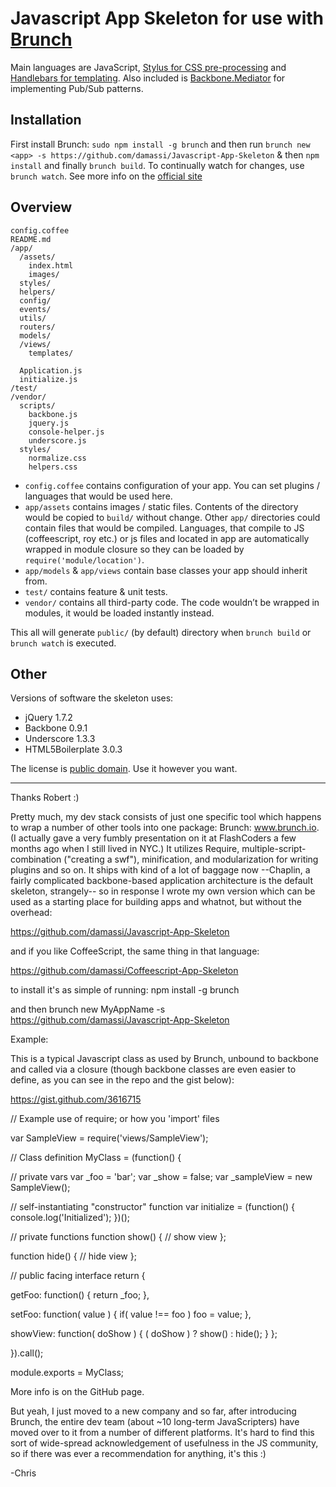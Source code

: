 # Javascript App Skeleton for use with [Brunch](http://brunch.io/)

Main languages are JavaScript,
[Stylus for CSS pre-processing](http://learnboost.github.com/stylus/) and
[Handlebars for templating](http://handlebarsjs.com/).  Also included is [Backbone.Mediator](https://github.com/chalbert/Backbone-Mediator) for implementing Pub/Sub patterns.

## Installation

First install Brunch: `sudo npm install -g brunch` and then run `brunch new <app> -s https://github.com/damassi/Javascript-App-Skeleton` & then `npm install` and finally `brunch build`.  To continually watch for changes, use `brunch watch`.
See more info on the [official site](http://brunch.io)

## Overview

    config.coffee
    README.md
    /app/
      /assets/
        index.html
        images/
      styles/
      helpers/
      config/
      events/
      utils/
      routers/
      models/
      /views/
        templates/

      Application.js
      initialize.js
    /test/
    /vendor/
      scripts/
        backbone.js
        jquery.js
        console-helper.js
        underscore.js
      styles/
        normalize.css
        helpers.css

* `config.coffee`  contains configuration of your app. You can set plugins /
languages that would be used here.
* `app/assets` contains images / static files. Contents of the directory would
be copied to `build/` without change.
Other `app/` directories could contain files that would be compiled. Languages,
that compile to JS (coffeescript, roy etc.) or js files and located in app are 
automatically wrapped in module closure so they can be loaded by 
`require('module/location')`.
* `app/models` & `app/views` contain base classes your app should inherit from.
* `test/` contains feature & unit tests.
* `vendor/` contains all third-party code. The code wouldn’t be wrapped in
modules, it would be loaded instantly instead.

This all will generate `public/` (by default) directory when `brunch build` or `brunch watch` is executed.

## Other
Versions of software the skeleton uses:

* jQuery 1.7.2
* Backbone 0.9.1
* Underscore 1.3.3
* HTML5Boilerplate 3.0.3

The license is [public domain](http://creativecommons.org/publicdomain/zero/1.0/).
Use it however you want.

---------------------------------------------------------------------------------------

Thanks Robert :)

Pretty much, my dev stack consists of just one specific tool which happens to wrap a number of other tools into one package: Brunch: www.brunch.io.  (I actually gave a very fumbly presentation on it at FlashCoders a few months ago when I still lived in NYC.)  It utilizes Require, multiple-script-combination ("creating a swf"), minification, and modularization for writing plugins and so on.  It ships with kind of a lot of baggage now --Chaplin, a fairly complicated backbone-based application architecture is the default skeleton, strangely-- so in response I wrote my own version which can be used as a starting place for building apps and whatnot, but without the overhead:

https://github.com/damassi/Javascript-App-Skeleton

and if you like CoffeeScript, the same thing in that language:

https://github.com/damassi/Coffeescript-App-Skeleton

to install it's as simple of running:
npm install -g brunch

and then
brunch new MyAppName -s https://github.com/damassi/Javascript-App-Skeleton

Example:

This is a typical Javascript class as used by Brunch, unbound to backbone and called via a closure (though backbone classes are even easier to define, as you can see in the repo and the gist below):

https://gist.github.com/3616715

// Example use of require; or how you 'import' files

var SampleView = require('views/SampleView');

// Class definition
MyClass = (function() {

// private vars
var _foo = 'bar';
var _show = false;
var _sampleView = new SampleView();

// self-instantiating "constructor" function
var initialize = (function() {
    console.log('Initialized');
})();

// private functions
function show() {
    // show view
};

function hide() {
    // hide view
};

// public facing interface
return {

   getFoo: function() {
       return _foo;
   },

   setFoo: function( value ) {
       if( value !== foo )
           foo = value;
   },

   showView: function( doShow ) {
       ( doShow ) ?
           show() :
           hide();
   }
};

}).call();

module.exports = MyClass;

More info is on the GitHub page.

But yeah, I just moved to a new company and so far, after introducing Brunch, the entire dev team (about ~10 long-term JavaScripters) have moved over to it from a number of different platforms.  It's hard to find this sort of wide-spread acknowledgement of usefulness in the JS community, so if there was ever a recommendation for anything, it's this :)

-Chris